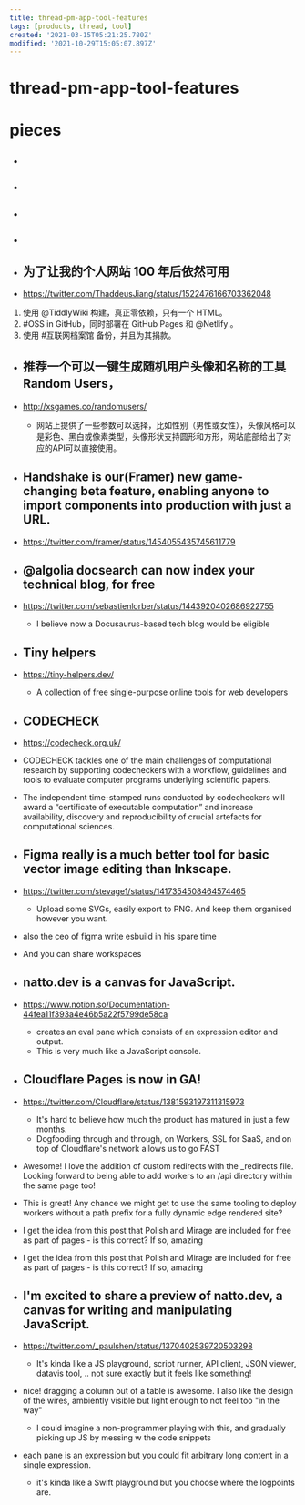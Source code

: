 ```yaml
---
title: thread-pm-app-tool-features
tags: [products, thread, tool]
created: '2021-03-15T05:21:25.780Z'
modified: '2021-10-29T15:05:07.897Z'
---
```


# thread-pm-app-tool-features

# pieces

- ## 

- ## 

- ## 

- ## 

- ## 为了让我的个人网站 100 年后依然可用
- https://twitter.com/ThaddeusJiang/status/1522476166703362048
1. 使用 @TiddlyWiki 构建，真正零依赖，只有一个 HTML。
2. #OSS in GitHub，同时部署在 GitHub Pages 和 @Netlify 。
3. 使用 #互联网档案馆 备份，并且为其捐款。

- ## 推荐一个可以一键生成随机用户头像和名称的工具Random Users，
- http://xsgames.co/randomusers/
  - 网站上提供了一些参数可以选择，比如性别（男性或女性），头像风格可以是彩色、黑白或像素类型，头像形状支持圆形和方形，网站底部给出了对应的API可以直接使用。

- ## Handshake is our(Framer) new game-changing beta feature, enabling anyone to import components into production with just a URL. 
- https://twitter.com/framer/status/1454055435745611779

- ## @algolia docsearch can now index your technical blog, for free
- https://twitter.com/sebastienlorber/status/1443920402686922755
  - I believe now a Docusaurus-based tech blog would be eligible

- ## Tiny helpers
- https://tiny-helpers.dev/
  - A collection of free single-purpose online tools for web developers

- ## CODECHECK
- https://codecheck.org.uk/
- CODECHECK tackles one of the main challenges of computational research by supporting codecheckers with a workflow, guidelines and tools to evaluate computer programs underlying scientific papers. 
- The independent time-stamped runs conducted by codecheckers will award a “certificate of executable computation” and increase availability, discovery and reproducibility of crucial artefacts for computational sciences.

- ## Figma really is a much better tool for basic vector image editing than Inkscape. 
- https://twitter.com/stevage1/status/1417354508464574465
  - Upload some SVGs, easily export to PNG. And keep them organised however you want.
- also the ceo of figma write esbuild in his spare time
- And you can share workspaces

- ## natto.dev is a canvas for JavaScript.
- https://www.notion.so/Documentation-44fea11f393a4e46b5a22f5799de58ca
  - creates an eval pane which consists of an expression editor and output. 
  - This is very much like a JavaScript console. 

- ## Cloudflare Pages is now in GA! 
- https://twitter.com/Cloudflare/status/1381593197311315973
  - It's hard to believe how much the product has matured in just a few months.
  - Dogfooding through and through, on Workers, SSL for SaaS, and on top of Cloudflare's network allows us to go FAST
- Awesome! I love the addition of custom redirects with the _redirects file. Looking forward to being able to add workers to an /api directory within the same page too! 
- This is great! Any chance we might get to use the same tooling to deploy workers without a path prefix for a fully dynamic edge rendered site? 
- I get the idea from this post that Polish and Mirage are included for free as part of pages - is this correct? If so, amazing
- I get the idea from this post that Polish and Mirage are included for free as part of pages - is this correct? If so, amazing

- ## I'm excited to share a preview of natto.dev, a canvas for writing and manipulating JavaScript.
- https://twitter.com/_paulshen/status/1370402539720503298
  - It's kinda like a JS playground, script runner, API client, JSON viewer, datavis tool, .. not sure exactly but it feels like something!
- nice! dragging a column out of a table is awesome. I also like the design of the wires, ambiently visible but light enough to not feel too "in the way"
  - I could imagine a non-programmer playing with this, and gradually picking up JS by messing w the code snippets
- each pane is an expression but you could fit arbitrary long content in a single expression.
  - it's kinda like a Swift playground but you choose where the logpoints are.
